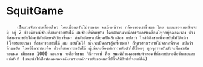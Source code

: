 # SquitGame
        เป็นเกมจับการเคลื่อนไหว โดยเมื่อกดรันโปรแกรม จะเด้งหน้าจอ กล้องของเราขึ้นมา โดย ระบบของเกมนั้นจะมี อยู่ 2 ช่วงคือจะมีช่วงที่สามารถขยับได้ กับช่วงที่ห้ามขยับ โดยตัวเกมจะมีการจับการเคลื่อนไหวอยู่ตลอดเวลา ช่วงที่สามารถขยับได้จะมีตัวอักษรสีเขียวขึ้นมา ถ้าตัวอักษรเปลี่ยนเป็นสีเหลือง แปลว่า ใกล้ที่ถึงช่วงที่จะขยับไม่ได้แล้ว (โดยระยะเวลา ที่สามารถขยับได้ กับ ขยับไม่ได้ นั้นจะเป็นการสุ่มทั้งหมด) ถ้าตัวอักษรหายไปจากหน้าจอ แปลว่า ห้ามขยับ โดยวิธีการชนะคือ ช่วงที่สามารถขยับได้ ผู้เล่นจะต้องทำการขยับตัวไปเรื่อยๆ ทุกๆการขยับตัวจะมีการนับคะแนน เมื่อครบ 1000 คะแนน จะถือว่าชนะ วิธีการแพ้ คือ สมมุติถ้าเผลอขยับตัวตอนที่ห้ามขยับจะถือว่าตายและแพ้ทันที (แนะนำให้ปิดพัดลมตอนเล่นเพราะแค่การขยับของผลที่ปลิ้วก็มีสิทธิที่จะแพ้ได้) 
